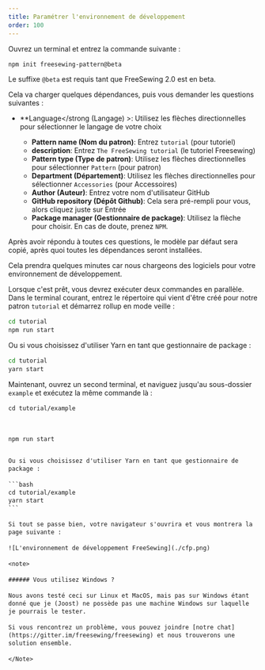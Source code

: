 ```yaml
---
title: Paramétrer l'environnement de développement
order: 100
---
```


Ouvrez un terminal et entrez la commande suivante :

```bash
npm init freesewing-pattern@beta
```

<note>

Le suffixe `@beta` est requis tant que FreeSewing 2.0 est en beta.

</Note>

Cela va charger quelques dépendances, puis vous demander les questions suivantes :

- **Language</strong (Langage) >: Utilisez les flèches directionnelles pour sélectionner le langage de votre choix</li> 
    
    - **Pattern name (Nom du patron)**: Entrez `tutorial` (pour tutoriel) 
    - **description**: Entrez `The FreeSewing tutorial` (le tutoriel Freesewing)
    - **Pattern type (Type de patron)**: Utilisez les flèches directionnelles pour sélectionner `Pattern` (pour patron)
    - **Department (Département)**: Utilisez les flèches directionnelles pour sélectionner `Accessories` (pour Accessoires)
    - **Author (Auteur)**: Entrez votre nom d'utilisateur GitHub
    - **GitHub repository (Dépôt Github)**: Cela sera pré-rempli pour vous, alors cliquez juste sur Entrée
    - **Package manager (Gestionnaire de package)**: Utilisez la flèche pour choisir. En cas de doute, prenez `NPM`.</ul> 
    
    Après avoir répondu à toutes ces questions, le modèle par défaut sera copié, après quoi toutes les dépendances seront installées.
    
    <note>
    
    Cela prendra quelques minutes car nous chargeons des logiciels pour votre environnement de développement.
    
    </Note>
    
    Lorsque c'est prêt, vous devrez exécuter deux commandes en parallèle. Dans le terminal courant, entrez le répertoire qui vient d'être créé pour notre patron `tutorial` et démarrez rollup en mode veille :
    
    ```bash
    cd tutorial
    npm run start
    ```
    
    Ou si vous choisissez d'utiliser Yarn en tant que gestionnaire de package :
    
    ```bash
    cd tutorial
    yarn start
    ```
    
    Maintenant, ouvrez un second terminal, et naviguez jusqu'au sous-dossier `example` et exécutez la même commande là :
    
    <pre><code class="bash:">cd tutorial/example
npm run start
</code></pre>
    
    Ou si vous choisissez d'utiliser Yarn en tant que gestionnaire de package :
    
    ```bash
    cd tutorial/example
    yarn start
    ```
    
    Si tout se passe bien, votre navigateur s'ouvrira et vous montrera la page suivante :
    
    ![L'environnement de développement FreeSewing](./cfp.png)
    
    <note>
    
    ###### Vous utilisez Windows ?
    
    Nous avons testé ceci sur Linux et MacOS, mais pas sur Windows étant donné que je (Joost) ne possède pas une machine Windows sur laquelle je pourrais le tester.
    
    Si vous rencontrez un problème, vous pouvez joindre [notre chat](https://gitter.im/freesewing/freesewing) et nous trouverons une solution ensemble.
    
    </Note>